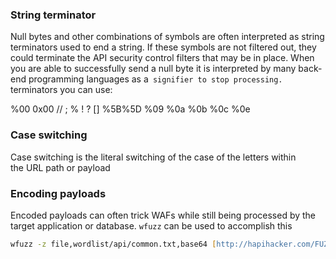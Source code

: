 ### String terminator
Null bytes and other combinations of symbols are often interpreted as string terminators used to end a string. If these symbols are not filtered out, they could terminate the API security control filters that may be in place.
When you are able to successfully send a null byte it is interpreted by many back-end programming languages as a` signifier to stop processing.`
terminators you can use:

%00
0x00
//
;
%
!
?
[]
%5B%5D
%09
%0a
%0b
%0c
%0e
### Case switching
Case switching is the literal switching of the case of the letters within the URL path or payload
### Encoding payloads
Encoded payloads can often trick WAFs while still being processed by the target application or database.
`wfuzz` can be used to accomplish this
```zsh
wfuzz -z file,wordlist/api/common.txt,base64 [http://hapihacker.com/FUZZ](http://hapihacker.com/FUZZ)
```
